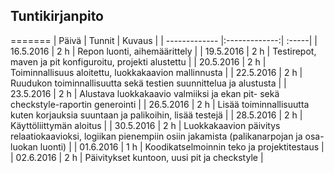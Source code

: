 ## Tuntikirjanpito

=======
| Päivä        | Tunnit           | Kuvaus  |
| ------------- |:-------------:| :-----|
| 16.5.2016 | 2 h | Repon luonti, aihemäärittely |
| 19.5.2016 | 2 h | Testirepot, maven ja pit konfiguroitu, projekti alustettu |
| 20.5.2016 | 2 h | Toiminnallisuus aloitettu, luokkakaavion mallinnusta |
| 22.5.2016 | 2 h | Ruudukon toiminnallisuutta sekä testien suunnittelua ja alustusta |
| 23.5.2016 | 2 h | Alustava luokkakaavio valmiiksi ja ekan pit- sekä checkstyle-raportin generointi |
| 26.5.2016 | 2 h | Lisää toiminnallisuutta kuten korjauksia suuntaan ja palikoihin, lisää testejä |
| 28.5.2016 | 2 h | Käyttöliittymän aloitus |
| 30.5.2016 | 2 h | Luokkakaavion päivitys relaatiokaavioksi, logiikan pienempiin osiin jakamista (palikanarpojan ja osa-luokan luonti) |
| 01.6.2016 | 1 h | Koodikatselmoinnin teko ja projektitestaus |
| 02.6.2016 | 2 h | Päivitykset kuntoon, uusi pit ja checkstyle |
